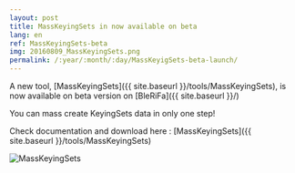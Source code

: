 ```yaml
---
layout: post
title: MassKeyingSets in now available on beta
lang: en
ref: MassKeyingSets-beta
img: 20160809_MassKeyingSets.png
permalink: /:year/:month/:day/MassKeyigSets-beta-launch/
---
```


A new tool, [MassKeyingSets]({{ site.baseurl }}/tools/MassKeyingSets), is now available on beta version on [BleRiFa]({{ site.baseurl }}/)  

You can mass create KeyingSets data in only one step!  

Check documentation and download here : [MassKeyingSets]({{ site.baseurl }}/tools/MassKeyingSets)

![MassKeyingSets]({{site.base_url}}/assets/img/MassKeyingSets/popup_bones.png)
